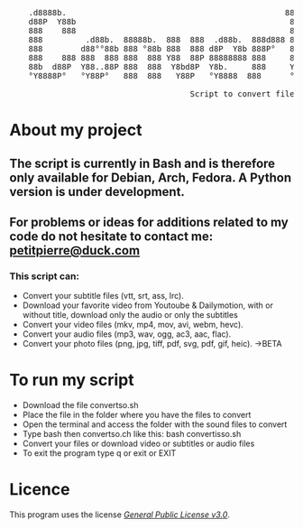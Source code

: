 <pre>    
    .d8888b.                                              888    d8b                            
    d88P  Y88b                                             888    Y8P                            
    888    888                                             888                                   
    888         .d88b.  88888b.  888  888  .d88b.  888d888 888888 888 .d8888b  .d8888b   .d88b.   
    888        d88°°88b 888 °88b 888  888 d8P  Y8b 888P°   888    888 88K      88K      d88°°88b  
    888    888 888  888 888  888 Y88  88P 88888888 888     888    888 °Y8888b. °Y8888b. 888  888  
    88b  d88P  Y88..88P 888  888  Y8bd8P  Y8b.     888     Y88b.  888      X88      X88 Y88..88P  
    °Y8888P°   °Y88P°   888  888   Y88P   °Y8888  888      °Y888 888  88888P° °88888P°   °Y88P°  

                                      Script to convert files
</pre>

# About my project
## The script is currently in Bash and is therefore only available for Debian, Arch, Fedora. A Python version is under development.
## For problems or ideas for additions related to my code do not hesitate to contact me: petitpierre@duck.com
### This script can:
- Convert your subtitle files (vtt, srt, ass, lrc). 
- Download your favorite video from Youtoube & Dailymotion, with or without title, download only the audio or only the subtitles
- Convert your video files (mkv, mp4, mov, avi, webm, hevc). 
- Convert your audio files (mp3, wav, ogg, ac3, aac, flac).
- Convert your photo files (png, jpg, tiff, pdf, svg, pdf, gif, heic). ->BETA
# To run my script
- Download the file convertso.sh 
- Place the file in the folder where you have the files to convert
- Open the terminal and access the folder with the sound files to convert
- Type bash then convertso.ch like this: bash convertisso.sh
- Convert your files or download video or subtitles or audio files
- To exit the program type q or exit or EXIT
# Licence
This program uses the license _[General Public License v3.0](https://github.com/jonas52/convertisso/blob/main/LICENSE)_.
